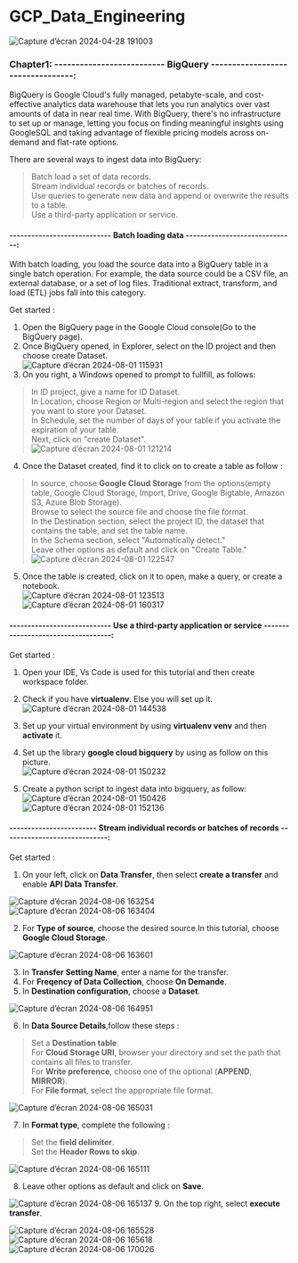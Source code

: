 # GCP_Data_Engineering

![Capture d’écran 2024-04-28 191003](https://github.com/GDIATTA/GCP_Data_Engineering/assets/147615966/fb840ecf-7eb7-4f31-8f9a-c4b961166fb8)

### Chapter1: -------------------------- BigQuery  ---------------------------------:
BigQuery is Google Cloud's fully managed, petabyte-scale, and cost-effective analytics data warehouse that lets you run analytics over vast amounts of data in near real time. With BigQuery, there's no infrastructure to set up or manage, letting you focus on finding meaningful insights using GoogleSQL and taking advantage of flexible pricing models across on-demand and flat-rate options.<br>

There are several ways to ingest data into BigQuery:<br>
> Batch load a set of data records.<br>
> Stream individual records or batches of records.<br>
> Use queries to generate new data and append or overwrite the results to a table.<br>
> Use a third-party application or service.<br>

#### ---------------------------- Batch loading data ------------------------------:
With batch loading, you load the source data into a BigQuery table in a single batch operation. For example, the data source could be a CSV file, an external database, or a set of log files. Traditional extract, transform, and load (ETL) jobs fall into this category.<br>

Get started : <br>
1. Open the BigQuery page in the Google Cloud console(Go to the BigQuery page).<br>
2. Once BigQuery opened, in Explorer, select on the ID project and then choose create Dataset.<br>
![Capture d’écran 2024-08-01 115931](https://github.com/user-attachments/assets/815bf06c-b539-46f0-9a8d-adafa167a847)
3. On you right, a Windows opened to prompt to fullfill, as follows:<br>
> In ID project, give a name for ID Dataset.<br>
> In Location, choose Region or Multi-region and select the region that you want to store your Dataset.<br>
> In Schedule, set the number of days of your table if you activate the expiration of your table.<br>
> Next, click on "create Dataset".<br>
![Capture d’écran 2024-08-01 121214](https://github.com/user-attachments/assets/debab317-d8b6-48ec-9c84-4ae977d66a21)

4. Once the Dataset created, find it to click on to create a table as follow :<br>
> In source, choose **Google Cloud Storage** from the options(empty table, Google Cloud Storage, Import, Drive, Google Bigtable, Amazon S3, Azure Blob Storage).<br>
> Browse to select the source file and choose the file format.<br>
> In the Destination section, select the project ID, the dataset that contains the table, and set the table name.<br>
> In the Schema section, select "Automatically detect."<br>
> Leave other options as default and click on "Create Table."<br>
![Capture d’écran 2024-08-01 122547](https://github.com/user-attachments/assets/15a5a6b6-ee23-4e2f-9656-3d24431d8b37)

5. Once the table is created, click on it to open, make a query, or create a notebook.<br>
![Capture d’écran 2024-08-01 123513](https://github.com/user-attachments/assets/688b5642-68d4-4ce8-9750-27736fb93f8a)
![Capture d’écran 2024-08-01 160317](https://github.com/user-attachments/assets/b095d264-7f72-4f0b-9c38-bccf26edb346)

#### ---------------------------- Use a third-party application or service -----------------------------------:
Get started :

1. Open your IDE, Vs Code is used for this tutorial and then create workspace folder.<br>
2. Check if you have **virtualenv**. Else you will set up it. <br>
  ![Capture d’écran 2024-08-01 144538](https://github.com/user-attachments/assets/58433284-09f2-431e-930c-6816aa2bce87)

3. Set up your virtual environment by using **virtualenv venv** and then **activate** it. <br>
4. Set up the library **google cloud bigquery** by using as follow on this picture. <br>
    ![Capture d’écran 2024-08-01 150232](https://github.com/user-attachments/assets/5ef90633-9da4-4832-b992-d9034050b542)
5. Create a python script to ingest data into bigquery, as follow: <br>
   ![Capture d’écran 2024-08-01 150426](https://github.com/user-attachments/assets/ab3f8160-b5ca-4465-9d52-4131641aa9b5)
   ![Capture d’écran 2024-08-01 152136](https://github.com/user-attachments/assets/174e9b99-28de-4129-a75e-24578a9c101c)


#### ------------------------ Stream individual records or batches of records -----------------------------:

Get started : <br>

1. On your left, click on **Data Transfer**, then select **create a transfer** and enable **API Data Transfer**.<br>

  ![Capture d’écran 2024-08-06 163254](https://github.com/user-attachments/assets/651a3a05-9c05-497c-ae8e-7c28a21d9bf3)
  ![Capture d’écran 2024-08-06 163404](https://github.com/user-attachments/assets/e3f6f8f3-60d4-4e30-8778-5967846aef3d)

2. For **Type of source**, choose the desired source.In this tutorial, choose **Google Cloud Storage**.<br>

  ![Capture d’écran 2024-08-06 163601](https://github.com/user-attachments/assets/ab0c2709-eb3a-4dbd-879e-f3dc0425efae)
  
3. In **Transfer Setting Name**, enter a name for the transfer.<br>
4. For **Freqency of Data Collection**, choose **On Demande**.<br>
5. In **Destination configuration**, choose a **Dataset**.<br>

  ![Capture d’écran 2024-08-06 164951](https://github.com/user-attachments/assets/e6576c47-798d-4b20-9947-6083caecae8c)
  
6. In **Data Source Details**,follow these steps :<br>
>  Set a **Destination table**.<br>
>  For **Cloud Storage URI**, browser your directory and set the path that contains all files to transfer.<br>
>  For **Write preference**, choose one of the optional (**APPEND**, **MIRROR**).<br>
>  For **File format**, select the appropriate file format.<br>

![Capture d’écran 2024-08-06 165031](https://github.com/user-attachments/assets/31362844-e615-4838-b421-ddb9c7b66759)

7. In **Format type**, complete the following :<br>
> Set the **field delimiter**.<br>
> Set the **Header Rows to skip**.<br>

![Capture d’écran 2024-08-06 165111](https://github.com/user-attachments/assets/151472bf-76ee-47c2-9fce-ec294ecbd205)

8. Leave other options as default and click on **Save**.<br>

![Capture d’écran 2024-08-06 165137](https://github.com/user-attachments/assets/f4f14f89-a247-4b76-98d7-349cd8f92003)
9. On the top right, select **execute transfer**.<br>

![Capture d’écran 2024-08-06 165528](https://github.com/user-attachments/assets/ce7ef00f-2b89-43cd-8632-64f7a4430526)
![Capture d’écran 2024-08-06 165618](https://github.com/user-attachments/assets/cb34e84b-33dc-4e15-900b-9b790956183f)
![Capture d’écran 2024-08-06 170026](https://github.com/user-attachments/assets/a0632774-236c-4bd1-b697-035672e33f3f)







